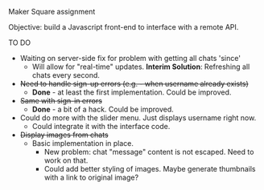 Maker Square assignment

Objective: build a Javascript front-end to interface with a remote API.

TO DO 
  - Waiting on server-side fix for problem with getting all chats 'since'
    - Will allow for "real-time" updates.  **Interim Solution**: Refreshing all chats every second.
  - ~~Need to handle sign-up errors (e.g. - when username already exists)~~
    - **Done** - at least the first implementation.  Could be improved.
  - ~~Same with sign-in errors~~
    - **Done** - a bit of a hack.  Could be improved.
  - Could do more with the slider menu.  Just displays username right now.
    - Could integrate it with the interface code.
  - ~~Display images from chats~~
    - Basic implementation in place.
      - New problem: chat "message" content is not escaped.  Need to work on that.
      - Could add better styling of images.  Maybe generate thumbnails with a link
        to original image?

